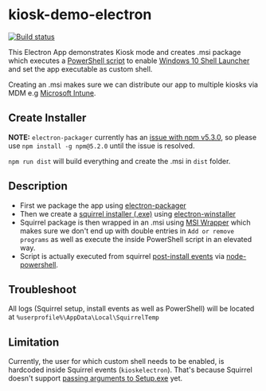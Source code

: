 # kiosk-demo-electron
[![Build status](https://ci.appveyor.com/api/projects/status/um6ul6dbwjrw913m/branch/master?svg=true)](https://ci.appveyor.com/project/syedhassaanahmed/kiosk-demo-electron/branch/master)

This Electron App demonstrates Kiosk mode and creates .msi package which executes a [PowerShell script](https://github.com/syedhassaanahmed/kiosk-demo-electron/blob/master/installer/Install-ShellLauncher.ps1) to enable [Windows 10 Shell Launcher](https://docs.microsoft.com/en-us/windows-hardware/customize/enterprise/shell-launcher) and set the app executable as custom shell.

Creating an .msi makes sure we can distribute our app to multiple kiosks via MDM e.g [Microsoft Intune](https://docs.microsoft.com/en-us/intune/apps-add).

## Create Installer
**NOTE:** `electron-packager` currently has an [issue with npm v5.3.0](https://github.com/electron-userland/electron-packager/issues/686), so please use `npm install -g npm@5.2.0` until the issue is resolved.

`npm run dist` will build everything and create the .msi in `dist` folder.

## Description
- First we package the app using [electron-packager](https://github.com/electron-userland/electron-packager)
- Then we create a [squirrel installer (.exe)](https://github.com/Squirrel/Squirrel.Windows) using [electron-winstaller](https://github.com/electron/windows-installer)
- Squirrel package is then wrapped in an .msi using [MSI Wrapper](http://www.exemsi.com/documentation/msi-build-scripts) which makes sure we don't end up with double entries in `Add or remove programs` as well as execute the inside PowerShell script in an elevated way. 
- Script is actually executed from squirrel [post-install events](https://github.com/syedhassaanahmed/kiosk-demo-electron/blob/master/installer/setupEvents.js) via [node-powershell](https://github.com/rannn505/node-powershell).

## Troubleshoot
All logs (Squirrel setup, install events as well as PowerShell) will be located at `%userprofile%\AppData\Local\SquirrelTemp`

## Limitation
Currently, the user for which custom shell needs to be enabled, is hardcoded inside Squirrel events (`kioskelectron`). That's because Squirrel doesn't support [passing arguments to Setup.exe](https://github.com/Squirrel/Squirrel.Windows/issues/839) yet.